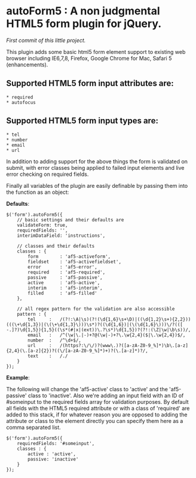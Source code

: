 # autoForm5 : A non judgmental HTML5 form plugin for jQuery.

*First commit of this little project.*

This plugin adds some basic html5 form element support to existing web browser including IE6,7,8, Firefox, Google Chrome for Mac, Safari 5 (enhancements).

## Supported HTML5 form input attributes are:

    * required
    * autofocus

## Supported HTML5 form input types are:

    * tel
    * number
    * email
    * url
 
In addition to adding support for the above things the form is validated on submit, with error classes being applied to failed input elements and live error checking on required fields.

Finally all variables of the plugin are easily definable by passing them into the function as an object:

**Defaults**:

    $('form').autoForm5({
        // basic settings and their defaults are
        validateForm: true,
        requiredFields: '',
        interimDataField: 'instructions',
        
        // classes and their defaults
        classes : {
            form		: 'af5-activeform',	
            fieldset	: 'af5-activefieldset',
            error		: 'af5-error', 		
            required	: 'af5-required',	
            passive		: 'af5-passive',	
            active		: 'af5-active',		
            interim		: 'af5-interim',	
            filled		: 'af5-filled'		
        },
        
        // all regex pattern for the validation are also accessible
        pattern : {
            tel		: 	/(?!:\A|\s)(?!(\d{1,6}\s+\D)|((\d{1,2}\s+){2,2}))(((\+\d{1,3})|(\(\+\d{1,3}\)))\s*)?((\d{1,6})|(\(\d{1,6}\)))\/?(([ -.]?)\d{1,5}){1,5}((\s*(#|x|(ext))\.?\s*)\d{1,5})?(?!:(\Z|\w|\b\s))/,
        	email	: 	/^(\w|\.|-)+?@(\w|-)+?\.\w{2,4}($|\.\w{2,4})$/,
        	number	: 	/^\d+$/,
        	url		: 	/(https?:\/\/)?(www\.)?([a-zA-Z0-9_%]*)\b\.[a-z]{2,4}(\.[a-z]{2})?((\/[a-zA-Z0-9_%]*)+)?(\.[a-z]*)?/,
        	text	: 	/./
        }
    });

**Example**:

The following will change the 'af5-active' class to 'active' and the 'af5-passive' class to 'inactive'.
Also we're adding an input field with an ID of #someinput to the required fields array for validation purposes.
By default all fields with the HTML5 required attribute or with a class of 'required' are added to this stack, if for whatever reason you are opposed to adding the attribute or class to the element directly you can specify them here as a comma separated list.

    $('form').autoForm5({
        requiredFields: '#someinput',
        classes : {
            active : 'active',
            passive: 'inactive'
        }
    });